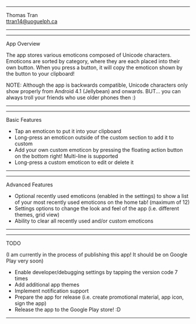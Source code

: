 **************************************************
Thomas Tran                    
ttran14@uoguelph.ca
**************************************************

*************************************************************************
App Overview

The app stores various emoticons composed of 
Unicode characters. Emoticons are sorted by category,
where they are each placed into their own button.
When you press a button, it will copy the emoticon
shown by the button to your clipboard!

NOTE: Although the app is backwards compatible, Unicode characters only
show properly from Android 4.1 (Jellybean) and onwards. BUT...
you can always troll your friends who use older phones then :)
*************************************************************************

***************************************************************
Basic Features

- Tap an emoticon to put it into your clipboard
- Long-press an emoticon outside of the custom section
to add it to custom
- Add your own custom emoticon by pressing the floating action
button on the bottom right! Multi-line is supported
- Long-press a custom emoticon to edit or delete it
***************************************************************

********************************************************************
Advanced Features

- Optional recently used emoticons (enabled in the settings)
to show a list of your most recently used emoticons on the home tab!
(maximum of 12)
- Settings options to change the look and feel of the app
(i.e. different themes, grid view)
- Ability to clear all recently used and/or custom emoticons
********************************************************************

*********************************************************************************************
TODO

(I am currently in the process of publishing this app! It should be on Google Play very soon)

- Enable developer/debugging settings by tapping the version code 7 times
- Add additional app themes
- Implement notification support
- Prepare the app for release (i.e. create promotional material, app icon, sign the app)
- Release the app to the Google Play store! :D
***********************************************************************************************
